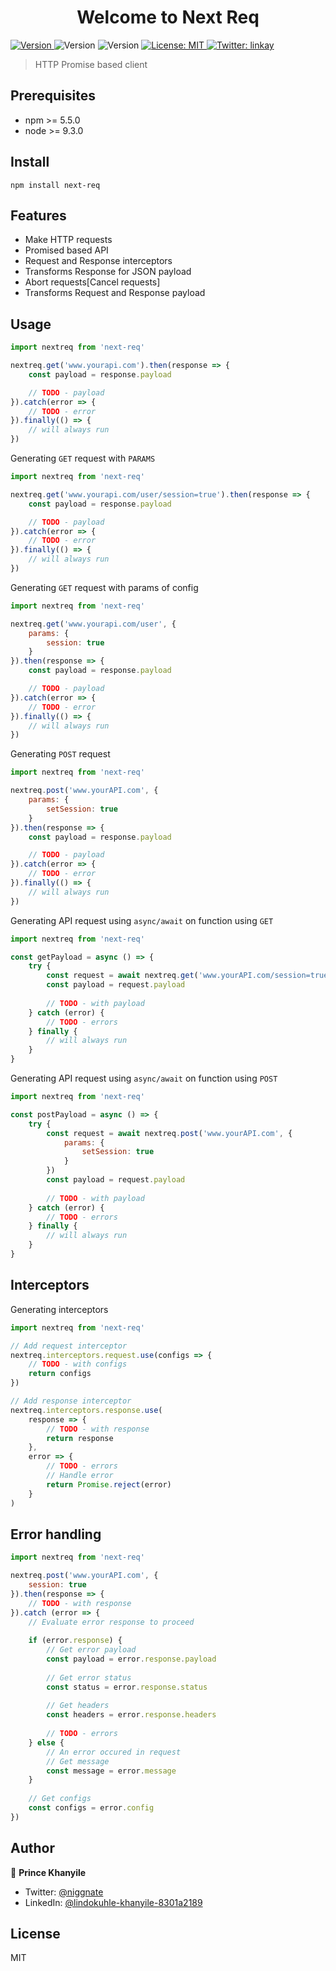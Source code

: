 <h1 align="center">Welcome to Next Req </h1>
<p>
    <a href="https://www.npmjs.com/package/next-req" target="_blank">
        <img alt="Version" src="https://img.shields.io/npm/v/next-req.svg">
    </a>
    <img alt="Version" src="https://img.shields.io/badge/npm-%3E%3D5.5.0-blue.svg" />
    <img alt="Version" src="https://img.shields.io/badge/node-%3E%3D9.3.0-blue.svg" />
    <a href="#" target="_blank">
        <img alt="License: MIT" src="https://img.shields.io/badge/License-MIT-yellow.svg" />
    </a>
    <a href="https://twitter.com/linkay" target="_blank">
        <img alt="Twitter: linkay" src="https://img.shields.io/twitter/follow/linkay.svg?style=social" />
    </a>
</p>

> HTTP Promise based client

## Prerequisites

- npm >= 5.5.0
- node >= 9.3.0

## Install

```shell
npm install next-req
```

## Features

- Make HTTP requests
- Promised based API
- Request and Response interceptors
- Transforms Response for JSON payload
- Abort requests[Cancel requests]
- Transforms Request and Response payload

## Usage

```javascript
import nextreq from 'next-req'

nextreq.get('www.yourapi.com').then(response => {
    const payload = response.payload

    // TODO - payload
}).catch(error => {
    // TODO - error
}).finally(() => {
    // will always run
})
```

Generating `GET` request with `PARAMS`
```javascript
import nextreq from 'next-req'

nextreq.get('www.yourapi.com/user/session=true').then(response => {
    const payload = response.payload

    // TODO - payload
}).catch(error => {
    // TODO - error
}).finally(() => {
    // will always run
})
```

Generating `GET` request with params of config
```javascript
import nextreq from 'next-req'

nextreq.get('www.yourapi.com/user', {
    params: {
        session: true
    }
}).then(response => {
    const payload = response.payload

    // TODO - payload
}).catch(error => {
    // TODO - error
}).finally(() => {
    // will always run
})
```

Generating `POST` request
```javascript
import nextreq from 'next-req'

nextreq.post('www.yourAPI.com', {
    params: {
        setSession: true
    }
}).then(response => {
    const payload = response.payload

    // TODO - payload
}).catch(error => {
    // TODO - error
}).finally(() => {
    // will always run
})
```

Generating API request using `async/await` on function using `GET`
```javascript
import nextreq from 'next-req'

const getPayload = async () => {
    try {
        const request = await nextreq.get('www.yourAPI.com/session=true')
        const payload = request.payload
        
        // TODO - with payload
    } catch (error) {
        // TODO - errors
    } finally {
        // will always run
    }
}
```

Generating API request using `async/await` on function using `POST`
```javascript
import nextreq from 'next-req'

const postPayload = async () => {
    try {
        const request = await nextreq.post('www.yourAPI.com', {
            params: {
                setSession: true
            }
        })
        const payload = request.payload
        
        // TODO - with payload
    } catch (error) {
        // TODO - errors
    } finally {
        // will always run
    }
}
```

## Interceptors

Generating interceptors

```javascript
import nextreq from 'next-req'

// Add request interceptor
nextreq.interceptors.request.use(configs => {
    // TODO - with configs
    return configs
})

// Add response interceptor
nextreq.interceptors.response.use(
    response => {
        // TODO - with response
        return response
    },
    error => {
        // TODO - errors
        // Handle error
        return Promise.reject(error)
    }
)
```

## Error handling
```javascript
import nextreq from 'next-req'

nextreq.post('www.yourAPI.com', {
    session: true
}).then(response => {
    // TODO - with response
}).catch (error => {
    // Evaluate error response to proceed
    
    if (error.response) {
        // Get error payload
        const payload = error.response.payload
        
        // Get error status
        const status = error.response.status
        
        // Get headers
        const headers = error.response.headers
        
        // TODO - errors
    } else {
        // An error occured in request
        // Get message
        const message = error.message
    }
    
    // Get configs
    const configs = error.config
})
```

## Author

👤 **Prince Khanyile**

* Twitter: [@niggnate](https://twitter.com/niggnate)
* LinkedIn: [@lindokuhle-khanyile-8301a2189](https://linkedin.com/in/lindokuhle-khanyile-8301a2189)

## License
MIT
